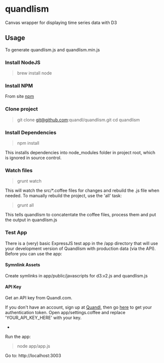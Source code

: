 # quandlism

Canvas wrapper for displaying time series data with D3

## Usage

To generate quandlism.js and quandlism.min.js

### Install NodeJS

> brew install node

### Install NPM

From site [npm](https://npmjs.org/)

### Clone project

> git clone git@github.com:quandl/quandlism.git
> cd quandlism


### Install Dependencies

> npm install 

This installs dependencies into node_modules folder in project root, which is ignored in source control.

### Watch files

> grunt watch

This will watch the src/*.coffee files for changes and rebuild the .js file when needed. To manually rebuild the project, use the 'all' task:

> grunt all

This tells quandlism to concatentate the coffee files, process them and put the output in quandlism.js

### Test App

There is a (very) basic ExpressJS test app in the /app directory that will use your development version of Quandlism with production data (via the API). 
Before you can use the app:

#### Symnlink Assets

Create symlinks in app/public/javascripts for d3.v2.js and quandlism.js

#### API Key

Get an API key from Quandl.com. 

If you don't have an account, sign up at [Quandl](http:www.quandl.com), then go [here](http://www.quandl.com/users/edit) to get your authentication token.
Open app/settings.coffee and replace 'YOUR_API_KEY_HERE' with your key.

-

Run the app:

> node app/app.js

Go to: http://localhost:3003

